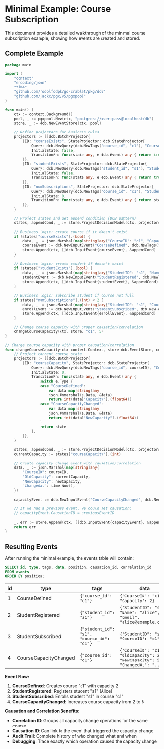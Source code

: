 # Minimal Example: Course Subscription

This document provides a detailed walkthrough of the minimal course subscription example, showing how events are created and stored.

## Complete Example

```go
package main

import (
    "context"
    "encoding/json"
    "time"
    "github.com/rodolfodpk/go-crablet/pkg/dcb"
    "github.com/jackc/pgx/v5/pgxpool"
)

func main() {
    ctx := context.Background()
    pool, _ := pgxpool.New(ctx, "postgres://user:pass@localhost/db")
    store, _ := dcb.NewEventStore(ctx, pool)

    // Define projectors for business rules
    projectors := []dcb.BatchProjector{
        {ID: "courseExists", StateProjector: dcb.StateProjector{
            Query: dcb.NewQuery(dcb.NewTags("course_id", "c1"), "CourseDefined"),
            InitialState: false,
            TransitionFn: func(state any, e dcb.Event) any { return true },
        }},
        {ID: "studentExists", StateProjector: dcb.StateProjector{
            Query: dcb.NewQuery(dcb.NewTags("student_id", "s1"), "StudentRegistered"),
            InitialState: false,
            TransitionFn: func(state any, e dcb.Event) any { return true },
        }},
        {ID: "numSubscriptions", StateProjector: dcb.StateProjector{
            Query: dcb.NewQuery(dcb.NewTags("course_id", "c1"), "StudentSubscribed"),
            InitialState: 0,
            TransitionFn: func(state any, e dcb.Event) any { return state.(int) + 1 },
        }},
    }

    // Project states and get append condition (DCB pattern)
    states, appendCond, _ := store.ProjectDecisionModel(ctx, projectors, nil)
    
    // Business logic: create course if it doesn't exist
    if !states["courseExists"].(bool) {
        data, _ := json.Marshal(map[string]any{"CourseID": "c1", "Capacity": 2})
        courseEvent := dcb.NewInputEvent("CourseDefined", dcb.NewTags("course_id", "c1"), data)
        store.Append(ctx, []dcb.InputEvent{courseEvent}, &appendCond)
    }
    
    // Business logic: create student if doesn't exist
    if !states["studentExists"].(bool) {
        data, _ := json.Marshal(map[string]any{"StudentID": "s1", "Name": "Alice", "Email": "alice@example.com"})
        studentEvent := dcb.NewInputEvent("StudentRegistered", dcb.NewTags("student_id", "s1"), data)
        store.Append(ctx, []dcb.InputEvent{studentEvent}, &appendCond)
    }
    
    // Business logic: subscribe student if course not full
    if states["numSubscriptions"].(int) < 2 {
        data, _ := json.Marshal(map[string]any{"StudentID": "s1", "CourseID": "c1"})
        enrollEvent := dcb.NewInputEvent("StudentSubscribed", dcb.NewTags("student_id", "s1", "course_id", "c1"), data)
        store.Append(ctx, []dcb.InputEvent{enrollEvent}, &appendCond)
    }

    // Change course capacity with proper causation/correlation
    changeCourseCapacity(ctx, store, "c1", 5)
}

// Change course capacity with proper causation/correlation
func changeCourseCapacity(ctx context.Context, store dcb.EventStore, courseID string, newCapacity int) error {
    // Project current course state
    projectors := []dcb.BatchProjector{
        {ID: "courseCapacity", StateProjector: dcb.StateProjector{
            Query: dcb.NewQuery(dcb.NewTags("course_id", courseID), "CourseDefined", "CourseCapacityChanged"),
            InitialState: 0,
            TransitionFn: func(state any, e dcb.Event) any {
                switch e.Type {
                case "CourseDefined":
                    var data map[string]any
                    json.Unmarshal(e.Data, &data)
                    return int(data["Capacity"].(float64))
                case "CourseCapacityChanged":
                    var data map[string]any
                    json.Unmarshal(e.Data, &data)
                    return int(data["NewCapacity"].(float64))
                }
                return state
            },
        }},
    }
    
    states, appendCond, _ := store.ProjectDecisionModel(ctx, projectors, nil)
    currentCapacity := states["courseCapacity"].(int)
    
    // Create capacity change event with causation/correlation
    data, _ := json.Marshal(map[string]any{
        "CourseID": courseID,
        "OldCapacity": currentCapacity,
        "NewCapacity": newCapacity,
        "ChangedAt": time.Now(),
    })
    
    capacityEvent := dcb.NewInputEvent("CourseCapacityChanged", dcb.NewTags("course_id", courseID), data)
    
    // If we had a previous event, we could set causation:
    // capacityEvent.CausationID = previousEventID
    
    _, err := store.Append(ctx, []dcb.InputEvent{capacityEvent}, &appendCond)
    return err
}
```

## Resulting Events

After running the minimal example, the events table will contain:

```sql
SELECT id, type, tags, data, position, causation_id, correlation_id 
FROM events 
ORDER BY position;
```

| id | type | tags | data | position | causation_id | correlation_id |
|----|------|------|------|----------|--------------|----------------|
| 1 | CourseDefined | `{"course_id": "c1"}` | `{"CourseID": "c1", "Capacity": 2}` | 1 | course_id_01h2xcejqtf2nbrexx3vqjhp41 | course_id_01h2xcejqtf2nbrexx3vqjhp41 |
| 2 | StudentRegistered | `{"student_id": "s1"}` | `{"StudentID": "s1", "Name": "Alice", "Email": "alice@example.com"}` | 2 | student_id_01h2xcejqtf2nbrexx3vqjhp42 | student_id_01h2xcejqtf2nbrexx3vqjhp42 |
| 3 | StudentSubscribed | `{"student_id": "s1", "course_id": "c1"}` | `{"StudentID": "s1", "CourseID": "c1"}` | 3 | course_id_student_id_01h2xcejqtf2nbrexx3vqjhp43 | course_id_student_id_01h2xcejqtf2nbrexx3vqjhp43 |
| 4 | CourseCapacityChanged | `{"course_id": "c1"}` | `{"CourseID": "c1", "OldCapacity": 2, "NewCapacity": 5, "ChangedAt": "..."}` | 4 | course_id_01h2xcejqtf2nbrexx3vqjhp44 | capacity-change-c1 |

**Event Flow:**
1. **CourseDefined**: Creates course "c1" with capacity 2
2. **StudentRegistered**: Registers student "s1" (Alice)
3. **StudentSubscribed**: Enrolls student "s1" in course "c1"
4. **CourseCapacityChanged**: Increases course capacity from 2 to 5

**Causation and Correlation Benefits:**
- **Correlation ID**: Groups all capacity change operations for the same course
- **Causation ID**: Can link to the event that triggered the capacity change
- **Audit Trail**: Complete history of who changed what and when
- **Debugging**: Trace exactly which operation caused the capacity change 